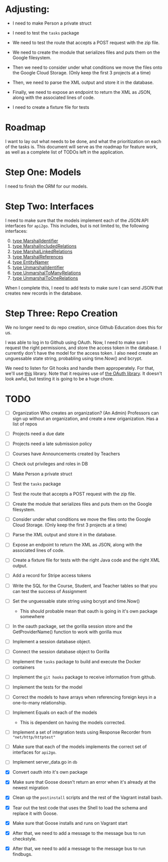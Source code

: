 # Adjusting:

- I need to make Person a private struct
- I need to test the `tasks` package
- We need to test the route that accepts a POST request with the zip file.
- We need to create the module that serializes files and puts them on the Google filesystem.
- Then we need to consider under what conditions we move the files onto the Google Cloud Storage. (Only keep the first 3 projects at a time)
- Then, we need to parse the XML output and store it in the database.

- Finally, we need to expose an endpoint to return the XML as JSON, along with the associated lines of code.

- I need to create a fixture file for tests


# Roadmap

I want to lay out what needs to be done, and what the prioritization on each of the tasks is.
This document will serve as the roadmap for feature work, as well as a complete list of TODOs left in the application.

# Step One: Models

I need to finish the ORM for our models.

# Step Two: Interfaces

I need to make sure that the models implement each of the JSON:API interfaces for `api2go`.
This includes, but is not limited to, the following interfaces:

0. [type MarshalIdentifier](https://godoc.org/github.com/manyminds/api2go/jsonapi#MarshalIdentifier)
0. [type MarshalIncludedRelations](https://godoc.org/github.com/manyminds/api2go/jsonapi#MarshalIncludedRelations)
0. [type MarshalLinkedRelations](https://godoc.org/github.com/manyminds/api2go/jsonapi#MarshalLinkedRelations)
0. [type MarshalReferences](https://godoc.org/github.com/manyminds/api2go/jsonapi#MarshalReferences)
0. [type EntityNamer](https://godoc.org/github.com/manyminds/api2go/jsonapi#EntityNamer)
0. [type UnmarshalIdentifier](https://godoc.org/github.com/manyminds/api2go/jsonapi#UnmarshalIdentifier)
0. [type UnmarshalToManyRelations](https://godoc.org/github.com/manyminds/api2go/jsonapi#UnmarshalToManyRelations)
0. [type UnmarshalToOneRelations](https://godoc.org/github.com/manyminds/api2go/jsonapi#UnmarshalToOneRelations)

When I complete this, I need to add tests to make sure I can send JSON that creates new records in the database.

# Step Three: Repo Creation

We no longer need to do repo creation, since Github Education does this for us.

I was able to log in to Github using OAuth. Now, I need to make sure I request the right permissions, and store the access token in the database. I currently don't have the model for the access token. I also need create an unguessable state string, probabling using time.Now() and bcrypt.

We need to listen for Git hooks and handle them approperately. For that, we'll use [this](https://github.com/google/go-github) library. Note that it requires use of [the OAuth library](https://github.com/golang/oauth2). It doesn't look awful, but testing it is going to be a huge chore.

# TODO

- [ ] Organization
    Who creates an organization? (An Admin)
    Professors can sign up without an organization, and create a new origanization.
    Has a list of repos


- [ ] Projects need a due date

- [ ] Projects need a late submission policy

- [ ] Courses have Announcements created by Teachers

- [ ] Check out privileges and roles in DB

- [ ] Make Person a private struct

- [ ] Test the `tasks` package

- [ ] Test the route that accepts a POST request with the zip file.

- [ ] Create the module that serializes files and puts them on the Google filesystem.

- [ ] Consider under what conditions we move the files onto the Google Cloud Storage. (Only keep the first 3 projects at a time)

- [ ] Parse the XML output and store it in the database.

- [ ] Expose an endpoint to return the XML as JSON, along with the associated lines of code.

- [ ] Create a fixture file for tests with the right Java code and the right XML output.

- [ ] Add a record for Stripe access tokens

- [ ] Write the SQL for the Course, Student, and Teacher tables so that you can test the success of Assignment

- [ ] Set the unguessable state string using bcrypt and time.Now()
    - This should probable mean that oauth is going in it's own package somewhere

- [ ] In the oauth package, set the gorilla session store and the GetProviderName() function to work with gorilla mux

- [ ] Implement a session database object.

- [ ] Connect the session database object to Gorilla

- [ ] Implement the `tasks` package to build and execute the Docker containers

- [ ] Implement the `git hooks` package to receive information from github.

- [ ] Implement the tests for the model

- [ ] Correct the models to have arrays when referencing foreign keys in a one-to-many relationship.

- [ ] Implement Equals on each of the models
    - This is dependent on having the models corrected.

- [ ] Implement a set of integration tests using Response Recorder from `"net/http/httptest"`

- [ ] Make sure that each of the models implements the correct set of interfaces for `api2go`. 

- [ ] Implement server_data.go in `db`

- [x] Convert oauth into it's own package

- [x] Make sure that Goose doesn't return an error when it's already at the newest migration

- [x] Clean up the `postinstall` scripts and the rest of the Vagrant install bash.

- [x] Tear out the test code that uses the Shell to load the schema and replace it with Goose.

- [x] Make sure that Goose installs and runs on Vagrant start

- [x] After that, we need to add a message to the message bus to run checkstyle.

- [x] After that, we need to add a message to the message bus to run findbugs.

